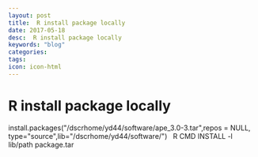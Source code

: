 ```yaml
---
layout: post
title:  R install package locally
date: 2017-05-18
desc:  R install package locally
keywords: "blog"
categories: 
tags: 
icon: icon-html
---
```


# R install package locally

install.packages("/dscrhome/yd44/software/ape_3.0-3.tar",repos = NULL, type="source",lib="/dscrhome/yd44/software/")   R CMD INSTALL -l lib/path package.tar
